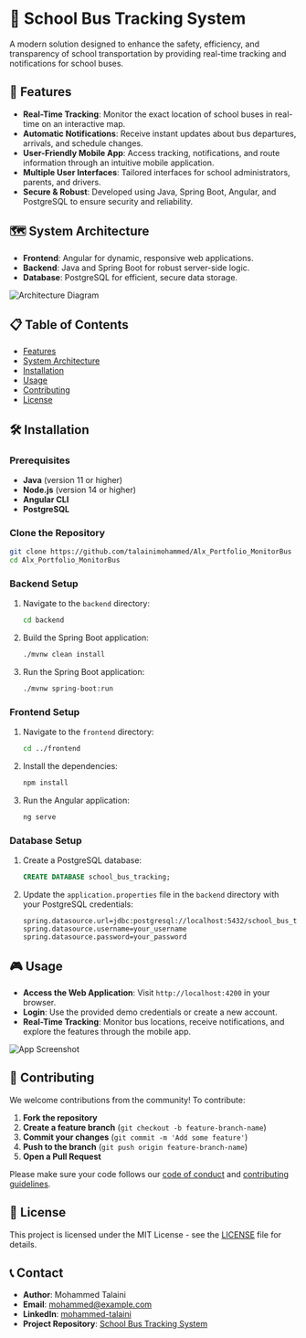 
# 🚌 School Bus Tracking System

A modern solution designed to enhance the safety, efficiency, and transparency of school transportation by providing real-time tracking and notifications for school buses.

## 🚀 Features

- **Real-Time Tracking**: Monitor the exact location of school buses in real-time on an interactive map.
- **Automatic Notifications**: Receive instant updates about bus departures, arrivals, and schedule changes.
- **User-Friendly Mobile App**: Access tracking, notifications, and route information through an intuitive mobile application.
- **Multiple User Interfaces**: Tailored interfaces for school administrators, parents, and drivers.
- **Secure & Robust**: Developed using Java, Spring Boot, Angular, and PostgreSQL to ensure security and reliability.

## 🗺️ System Architecture

- **Frontend**: Angular for dynamic, responsive web applications.
- **Backend**: Java and Spring Boot for robust server-side logic.
- **Database**: PostgreSQL for efficient, secure data storage.

![Architecture Diagram](link_to_architecture_diagram)

## 📋 Table of Contents

- [Features](#-features)
- [System Architecture](#-system-architecture)
- [Installation](#-installation)
- [Usage](#-usage)
- [Contributing](#-contributing)
- [License](#-license)

## 🛠️ Installation

### Prerequisites

- **Java** (version 11 or higher)
- **Node.js** (version 14 or higher)
- **Angular CLI**
- **PostgreSQL**

### Clone the Repository

```bash
git clone https://github.com/talainimohammed/Alx_Portfolio_MonitorBus
cd Alx_Portfolio_MonitorBus
```

### Backend Setup

1. Navigate to the `backend` directory:

   ```bash
   cd backend
   ```

2. Build the Spring Boot application:

   ```bash
   ./mvnw clean install
   ```

3. Run the Spring Boot application:

   ```bash
   ./mvnw spring-boot:run
   ```

### Frontend Setup

1. Navigate to the `frontend` directory:

   ```bash
   cd ../frontend
   ```

2. Install the dependencies:

   ```bash
   npm install
   ```

3. Run the Angular application:

   ```bash
   ng serve
   ```

### Database Setup

1. Create a PostgreSQL database:

   ```sql
   CREATE DATABASE school_bus_tracking;
   ```

2. Update the `application.properties` file in the `backend` directory with your PostgreSQL credentials:

   ```properties
   spring.datasource.url=jdbc:postgresql://localhost:5432/school_bus_tracking
   spring.datasource.username=your_username
   spring.datasource.password=your_password
   ```

## 🎮 Usage

- **Access the Web Application**: Visit `http://localhost:4200` in your browser.
- **Login**: Use the provided demo credentials or create a new account.
- **Real-Time Tracking**: Monitor bus locations, receive notifications, and explore the features through the mobile app.

![App Screenshot](link_to_screenshot)

## 🤝 Contributing

We welcome contributions from the community! To contribute:

1. **Fork the repository**
2. **Create a feature branch** (`git checkout -b feature-branch-name`)
3. **Commit your changes** (`git commit -m 'Add some feature'`)
4. **Push to the branch** (`git push origin feature-branch-name`)
5. **Open a Pull Request**

Please make sure your code follows our [code of conduct](link_to_code_of_conduct) and [contributing guidelines](link_to_contributing_guidelines).

## 📄 License

This project is licensed under the MIT License - see the [LICENSE](link_to_license) file for details.

## 📞 Contact

- **Author**: Mohammed Talaini
- **Email**: [mohammed@example.com](mailto:mohammed@example.com)
- **LinkedIn**: [mohammed-talaini](https://www.linkedin.com/in/mohammed-talaini)
- **Project Repository**: [School Bus Tracking System](https://github.com/talainimohammed/Alx_Portfolio_MonitorBus)
